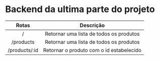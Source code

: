 # Backend da ultima parte do projeto

| Rotas        | Descrição      |  
|     :---:    |     :---:      |
| /     | Retornar uma lista de todos os produtos|
| /products     | Retornar uma lista de todos os produtos|
| /products/:id| Retornar o produto com o id estabelecido|

